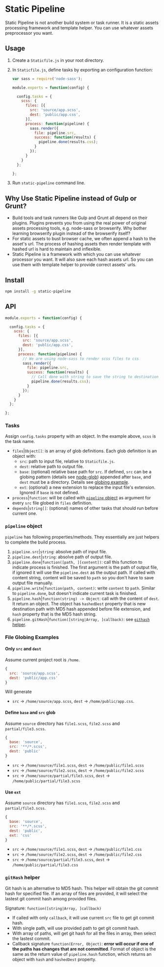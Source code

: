 # Static Pipeline

Static Pipeline is not another build system or task runner. It is a static assets processing framework and template helper. You can use whatever assets preprocessor you want.

## Usage

1. Create a `Staticfile.js` in your root directory.
2. In `Staticfile.js`, define tasks by exporting an configuration function:

    ```js
    var sass = require('node-sass');

    module.exports = function(config) {

      config.tasks = {
        scss: {
          files: [{
            src: 'source/app.scss',
            dest: 'public/app.css',
          }],
          process: function(pipeline) {
            sass.render({
              file: pipeline.src,
              success: function(results) {
                pipeline.done(results.css);
              }
            });
          }
        }
      };

    };
    ```

3. Run `static-pipeline` command line.

## Why Use Static Pipeline instead of Gulp or Grunt?

- Build tools and task runners like Gulp and Grunt all depend on their plugins. Plugins prevents you from using the real power of original assets processing tools, e.g. node-sass or browserify. Why bother learning browserify plugin instead of the browserify itself?
- For static assets to bust browser cache, we often append a hash to the asset's url. The process of hashing assets then render template with hashed url is hard to maintain and inflexible.
- Static Pipeline is a framework with which you can use whatever processor you want. It will also save each hash assets url. So you can use them with template helper to provide correct assets' urls.

## Install

```sh
npm install -g static-pipeline
```

## API

```js
module.exports = function(config) {

  config.tasks = {
    scss: {
      files: [{
        src: 'source/app.scss',
        dest: 'public/app.css',
      }],
      process: function(pipeline) {
        // We are using node-sass to render scss files to css
        sass.render({
          file: pipeline.src,
          success: function(results) {
            // Call done with string to save the string to destination path
            pipeline.done(results.css);
          }
        });
      }
    }
  };

};
```

### Tasks

Assign `config.tasks` property with an object. In the example above, `scss` is the task name.

- `files`|`Object[]`: is an array of glob definitions. Each glob definition is
  an object with:
    - `src`: path to input file, relative to `Staticfile.js`.
    - `dest`: relative path to output file.
    - `base`: (optional) relative base path for `src`. If defined, `src` can be
      a globing pattern (details see [node-glob](https://github.com/isaacs/node-glob#glob-primer)) appended after `base`, and `dest` must be a directory. Details see [globing example](#file-globing-examples).
    - `ext`: (optional) a new extension to replace the input file's extension. Ignored if `base` is not defined.
- `process`|`function`: will be called with [`pipeline` object](#pipeline-object) as argument for every `src` file globed in `files` definition.
- `depends`|`string[]`: (optional) names of other tasks that should run before current one.

### `pipeline` object

`pipeline` has following properties/methods. They essentially are just helpers to complete the build process.

1. `pipeline.src`|`string`: absolve path of input file.
2. `pipeline.dest`|`string`: absolve path of output file.
3. `pipeline.done`|`function([path, ][content])`: call this function to indicate process is finished. The first argument is the path of output file, if ignored it will use the `pipeline.dest` as the output path. If called with content string, content will be saved to `path` so you don't have to save output file manually.
4. `pipeline.write`|`function(path, content)`: write `content` to `path`. Similar to `pipeline.done`, but doesn't indicate current task is finished.
5. `pipeline.hash`|`function(string) -> Object`: call with the content of `dest`. It return an object. The object has `hashedDest` property that is new destination path with MD5 hash appended before file extension, and `hash` property that is the MD5 hash string.
6. `pipeline.gitHash`|`function([string|Array, ]callback)`: see [`githash` helper](#githash-helper).

### File Globing Examples

#### Only `src` and `dest`

Assume current project root is `/home`.
```js
{
  src: 'source/app.scss',
  dest: 'public/app.css'
}
```
Will generate
- `src` -> `/home/source/app.scss`, `dest` -> `/home/public/app.css`.

#### Define `base` and `src` glob

Assume `source` directory has `file1.scss`, `file2.scss` and `partial/file3.scss`.
```js
{
  base: 'source',
  src: '**/*.scss',
  dest: 'public'
}
```
- `src` -> `/home/source/file1.scss`, `dest` -> `/home/public/file1.scss`
- `src` -> `/home/source/file2.scss`, `dest` -> `/home/public/file2.scss`
- `src` -> `/home/source/partial/file3.scss`, `dest` -> `/home/public/partial/file3.scss`

#### Use `ext`

Assume `source` directory has `file1.scss`, `file2.scss` and `partial/file3.scss`.
```js
{
  base: 'source',
  src: '**/*.scss',
  dest: 'public',
  ext: 'css'
}
```
- `src` -> `/home/source/file1.scss`, `dest` -> `/home/public/file1.css`
- `src` -> `/home/source/file2.scss`, `dest` -> `/home/public/file2.css`
- `src` -> `/home/source/partial/file3.scss`, `dest` -> `/home/public/partial/file3.css`

### `gitHash` helper

Git hash is an alternative to MD5 hash. This helper will obtain the git commit hash for specified file. If an array of files are provided, it will select the lastest git commit hash among provided files.

Signature: `function([string|Array, ]callback)`

- If called with only `callback`, it will use current `src` file to get git commit hash.
- With single path, will use provided path to get git commit hash.
- With array of paths, will get git hash for all the files in array, then select the lastest commit.
- Callback signature `function(Error, Object)`: **error will occur if one of the paths has changes that are not committed**. Format of object is the same as the return value of `pipeline.hash` function, which returns an object with `hash` and `hashedDest` property.

